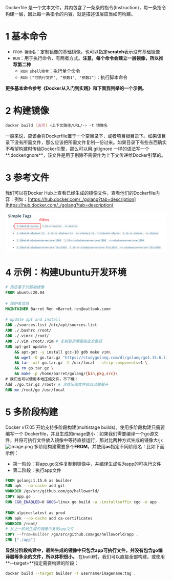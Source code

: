 Dockerfile 是一个文本文件，其内包含了一条条的指令(Instruction)，每一条指令构建一层，因此每一条指令的内容，就是描述该层应当如何构建。

# 1 基本命令

- `FROM 镜像名`：定制镜像的基础镜像。也可以指定**scratch**表示没有基础镜像
- `RUN`：用于执行命令，有两者方式。**注意，每个命令会建立一层镜像，所以推荐第二种**
   - `RUN shell命令`：执行单个命令
   - `RUN ["可执行文件", "参数1", "参数2"]`：执行脚本命令


**更多基本命令参考《Docker从入门到实践》和下面我列举的一个示例。**


# 2 构建镜像
```bash
docker build [选项] <上下文路径/URL/-> -t 镜像名
```
一般来说，应该会将Dockerfile置于一个空目录下，或者项目根目录下。如果该目录下没有所需文件，那么应该把所需文件复制一份过来。如果目录下有些东西确实不希望构建时传给Docker引擎，那么可以用.gitignore 一样的语法写一个**.dockerignore**，该文件是用于剔除不需要作为上下文传递给Docker引擎的。


# 3 参考文件
我们可以在Docker Hub上查看已经生成的镜像文件，查看他们的Dockerfile内容：例如：[https://hub.docker.com/_/golang?tab=description](https://hub.docker.com/_/golang?tab=description)

![image.png](.assets/1609484154609-8c19381b-bf39-4ae1-bc51-a488b5ad2108.png)

# 4 示例：构建Ubuntu开发环境
```dockerfile
# 指定基于的基础镜像
FROM ubuntu:20.04

# 维护者信息
MAINTAINER Barret Ren <Barret.ren@outlook.com>

# update apt and install
ADD ./sources.list /etc/apt/sources.list
ADD ./.bashrc /root/
ADD ./.vimrc /root/
ADD ./.vim /root/.vim # 复制目录需要指定全路径
RUN apt-get update \
    && apt-get -y install gcc-10 gdb make vim\
    && wget -O go.tar.gz "https://studygolang.com/dl/golang/go1.15.6.linux-amd64.tar.gz" \
    && tar -xzf go.tar.gz -C /usr/local --strip-components=1 \
    && rm go.tar.gz \
    && make -p /home/barret/golang/{bin,pkg,src}\
# 我们也可以使用本地压缩文件，不下载：
Add ./go.tar.gz /root/ # 注意压缩文件会自动被展开
RUN mv /root/go /usr/local
```

# 5 多阶段构建
Docker v17.05 开始支持多阶段构建(multistage builds)。使用多阶段构建只需要编写一个 Dockerfile，并且生成的image更小：如果我们需要编译一个go源文件，并将可执行文件放入镜像中等待直接运行，那对比两种方式生成的镜像大小:![image.png](https://cdn.nlark.com/yuque/0/2021/png/690827/1609486231286-baeb4e1f-df89-4f2e-a9ca-52700d44be8a.png)
多阶段构建需要多个**FROM**，并使用**as**指定不同阶段名：比如下面示例：

- 第一阶段：将app.go文件复制到镜像中，并编译生成名为app的可执行文件
- 第二阶段：执行app文件
```dockerfile
FROM golang:1.15.6 as builder
RUN apk --no-cache add git
WORKDIR /go/src/github.com/go/helloworld/
COPY app.go .
RUN CGO_ENABLED=0 GOOS=linux go build -a -installsuffix cgo -o app .

FROM alpine:latest as prod
RUN apk --no-cache add ca-certificates
WORKDIR /root/
# 从上一阶段生成的镜像中复制app文件
COPY --from=builder /go/src/github.com/go/helloworld/app .
CMD ["./app"]
```
**显然分阶段构建中，最终生成的镜像中只包含app可执行文件，并没有包含go编译器等多余的文件，所以体积很小。**
在build时，我们可以直接全部构建，或使用**--target=**指定需要构建的阶段：
```bash
docker build --target builder -t username/imagename:tag .
```

